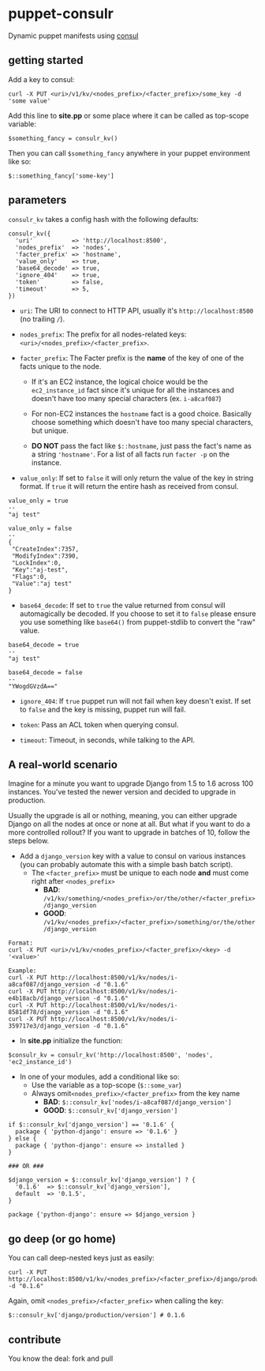 # puppet-consulr
Dynamic puppet manifests using [consul](https://www.consul.io/)

## getting started
Add a key to consul:
```
curl -X PUT <uri>/v1/kv/<nodes_prefix>/<facter_prefix>/some_key -d 'some value'
```

Add this line to **site.pp** or some place where it can be called as top-scope variable:
```
$something_fancy = consulr_kv()
```

Then you can call `$something_fancy` anywhere in your puppet environment like so:
```
$::something_fancy['some-key']
```

## parameters
`consulr_kv` takes a config hash with the following defaults:
```
consulr_kv({
  'uri'           => 'http://localhost:8500',
  'nodes_prefix'  => 'nodes',
  'facter_prefix' => 'hostname',
  'value_only'    => true,
  'base64_decode' => true,
  'ignore_404'    => true,
  'token'         => false,
  'timeout'       => 5,
})
```

* `uri`: The URI to connect to HTTP API, usually it's `http://localhost:8500` (no trailing `/`).
 
* `nodes_prefix`: The prefix for all nodes-related keys: `<uri>/<nodes_prefix>/<facter_prefix>`.

* `facter_prefix`: The Facter prefix is the **name** of the key of one of the facts unique to the node.

  * If it's an EC2 instance, the logical choice would be the `ec2_instance_id` fact since it's unique for all the instances and doesn't have too many special characters (ex. `i-a8caf087`)

  * For non-EC2 instances the `hostname` fact is a good choice. Basically choose something which doesn't have too many special characters, but unique.

  * **DO NOT** pass the fact like `$::hostname`, just pass the fact's name as a string `'hostname'`. For a list of all facts run `facter -p` on the instance.

* `value_only`: If set to `false` it will only return the value of the key in string format. If `true` it will return the entire hash as received from consul.

```
value_only = true
--
"aj test"
```

```
value_only = false
--
{
 "CreateIndex":7357,
 "ModifyIndex":7390,
 "LockIndex":0,
 "Key":"aj-test",
 "Flags":0,
 "Value":"aj test"
}
```

* `base64_decode`: If set to `true` the value returned from consul will automagically be decoded. If you choose to set it to `false` please ensure you use something like `base64()` from puppet-stdlib to convert the "raw" value.
```
base64_decode = true
--
"aj test"
```

```
base64_decode = false
--
"YWogdGVzdA=="
```

* `ignore_404`: If `true` puppet run will not fail when key doesn't exist. If set to `false` and the key is missing, puppet run will fail.

* `token`: Pass an ACL token when querying consul.

* `timeout`: Timeout, in seconds, while talking to the API.

## A real-world scenario
Imagine for a minute you want to upgrade Django from 1.5 to 1.6 across 100 instances. You've tested the newer version and decided to upgrade in production.

Usually the upgrade is all or nothing, meaning, you can either upgrade Django on all the nodes at once or none at all. But what if you want to do a more controlled rollout? If you want to upgrade in batches of 10, follow the steps below.

* Add a `django_version` key with a value to consul on various instances (you can probably automate this with a simple bash batch script).
  * The `<facter_prefix>` must be unique to each node **and** must come right after `<nodes_prefix>`
    * **BAD**: `/v1/kv/something/<nodes_prefix>/or/the/other/<facter_prefix>/django_version`
    * **GOOD**: `/v1/kv/<nodes_prefix>/<facter_prefix>/something/or/the/other/django_version`
```
Format:
curl -X PUT <uri>/v1/kv/<nodes_prefix>/<facter_prefix>/<key> -d '<value>'

Example:
curl -X PUT http://localhost:8500/v1/kv/nodes/i-a8caf087/django_version -d "0.1.6"
curl -X PUT http://localhost:8500/v1/kv/nodes/i-e4b18acb/django_version -d "0.1.6"
curl -X PUT http://localhost:8500/v1/kv/nodes/i-8581df78/django_version -d "0.1.6"
curl -X PUT http://localhost:8500/v1/kv/nodes/i-359717e3/django_version -d "0.1.6"
```
* In **site.pp** initialize the function:

```$consulr_kv = consulr_kv('http://localhost:8500', 'nodes', 'ec2_instance_id')```

* In one of your modules, add a conditional like so:
  * Use the variable as a top-scope (`$::some_var`)
  * Always omit`<nodes_prefix>/<facter_prefix>` from the key name
    * **BAD**: `$::consulr_kv['nodes/i-a8caf087/django_version']`
    * **GOOD**: `$::consulr_kv['django_version']`
```
if $::consulr_kv['django_version'] == '0.1.6' {
  package { 'python-django': ensure => '0.1.6' }
} else {
  package { 'python-django': ensure => installed }
}

### OR ###

$django_version = $::consulr_kv['django_version'] ? {
  '0.1.6'  => $::consulr_kv['django_version'],
  default  => '0.1.5',
}

package {'python-django': ensure => $django_version }
```

## go deep (or go home)
You can call deep-nested keys just as easily:
```
curl -X PUT http://localhost:8500/v1/kv/<nodes_prefix>/<facter_prefix>/django/production/version -d "0.1.6"
```
Again, omit `<nodes_prefix>/<facter_prefix>` when calling the key:
```
$::consulr_kv['django/production/version'] # 0.1.6
```

## contribute
You know the deal: fork and pull
